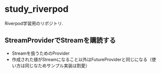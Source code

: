 # study_riverpod

Riverpod学習用のリポジトリ.

## StreamProviderでStreamを購読する

* Streamを扱うためのProvider
* 作成された値がStreamになること以外はFutureProviderと同じになる（使い方は同じなためサンプル実装は割愛）
